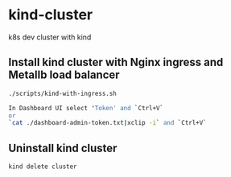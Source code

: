 # kind-cluster
k8s dev cluster with kind

## Install kind cluster with Nginx ingress and Metallb load balancer

```bash
./scripts/kind-with-ingress.sh

In Dashboard UI select "Token' and `Ctrl+V`
or
`cat ./dashboard-admin-token.txt|xclip -i` and `Ctrl+V` 
```

## Uninstall kind cluster

```bash
kind delete cluster
```